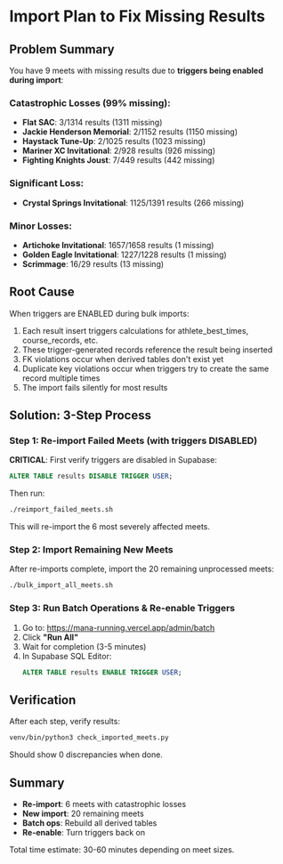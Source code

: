 # Import Plan to Fix Missing Results

## Problem Summary

You have 9 meets with missing results due to **triggers being enabled during import**:

### Catastrophic Losses (99% missing):
- **Flat SAC**: 3/1314 results (1311 missing)
- **Jackie Henderson Memorial**: 2/1152 results (1150 missing)
- **Haystack Tune-Up**: 2/1025 results (1023 missing)
- **Mariner XC Invitational**: 2/928 results (926 missing)
- **Fighting Knights Joust**: 7/449 results (442 missing)

### Significant Loss:
- **Crystal Springs Invitational**: 1125/1391 results (266 missing)

### Minor Losses:
- **Artichoke Invitational**: 1657/1658 results (1 missing)
- **Golden Eagle Invitational**: 1227/1228 results (1 missing)
- **Scrimmage**: 16/29 results (13 missing)

## Root Cause

When triggers are ENABLED during bulk imports:
1. Each result insert triggers calculations for athlete_best_times, course_records, etc.
2. These trigger-generated records reference the result being inserted
3. FK violations occur when derived tables don't exist yet
4. Duplicate key violations occur when triggers try to create the same record multiple times
5. The import fails silently for most results

## Solution: 3-Step Process

### Step 1: Re-import Failed Meets (with triggers DISABLED)

**CRITICAL**: First verify triggers are disabled in Supabase:
```sql
ALTER TABLE results DISABLE TRIGGER USER;
```

Then run:
```bash
./reimport_failed_meets.sh
```

This will re-import the 6 most severely affected meets.

### Step 2: Import Remaining New Meets

After re-imports complete, import the 20 remaining unprocessed meets:

```bash
./bulk_import_all_meets.sh
```

### Step 3: Run Batch Operations & Re-enable Triggers

1. Go to: https://mana-running.vercel.app/admin/batch
2. Click **"Run All"**
3. Wait for completion (3-5 minutes)
4. In Supabase SQL Editor:
   ```sql
   ALTER TABLE results ENABLE TRIGGER USER;
   ```

## Verification

After each step, verify results:
```bash
venv/bin/python3 check_imported_meets.py
```

Should show 0 discrepancies when done.

## Summary

- **Re-import**: 6 meets with catastrophic losses
- **New import**: 20 remaining meets
- **Batch ops**: Rebuild all derived tables
- **Re-enable**: Turn triggers back on

Total time estimate: 30-60 minutes depending on meet sizes.
